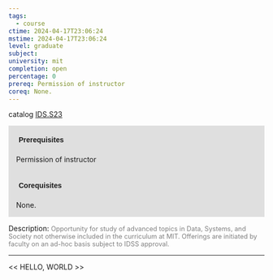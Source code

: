 ```yaml
---
tags:
  - course
ctime: 2024-04-17T23:06:24
mstime: 2024-04-17T23:06:24
level: graduate
subject: 
university: mit
completion: open
percentage: 0
prereq: Permission of instructor
coreq: None.
---
```


catalog [IDS.S23](http://student.mit.edu/catalog/mIDSa.html#IDS.S23)

<span style="display: block; padding: 15px; background-color: rgb(100, 100, 100, 0.2);"><font id="m_prereq4071_0" style="display: block; font-family: Arial, sans-serif; font-weight: bold; padding: 5px">Prerequisites</font><br><span id="prereq4071_0">Permission of instructor</span></span>
<span style="display: block; padding: 15px; background-color: rgb(100, 100, 100, 0.2);"><font id="m_coreq4071_0" style="display: block; font-family: Arial, sans-serif; font-weight: bold; padding: 5px">Corequisites</font><br><span id="coreq4071_0">None.</span></span>

<font style="">Description:</font>
<font style="color: grey; font-size: 0.8rem;">Opportunity for study of advanced topics in Data, Systems, and Society not otherwise included in the curriculum at MIT. Offerings are initiated by faculty on an ad-hoc basis subject to IDSS approval.</font>



---

<< HELLO, WORLD >>
